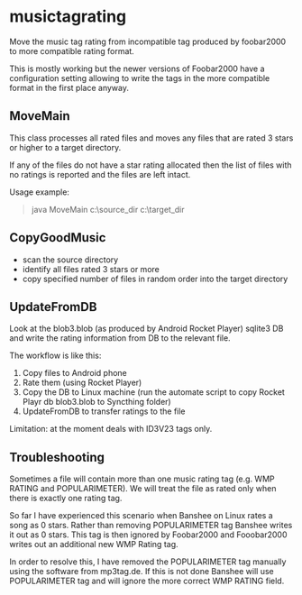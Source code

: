 musictagrating
==============

Move the music tag rating from incompatible tag produced by foobar2000 to more compatible rating format.

This is mostly working but the newer versions of Foobar2000 have a configuration setting allowing to write the
tags in the more compatible format in the first place anyway.

MoveMain
--------

This class processes all rated files and moves any files that are rated 3 stars or higher to a target directory.

If any of the files do not have a star rating allocated then the list of files with no ratings is reported and the files are left intact.

Usage example:
> java MoveMain c:\source_dir c:\target_dir

CopyGoodMusic
-------------

* scan the source directory
* identify all files rated 3 stars or more
* copy specified number of files in random order into the target directory      

UpdateFromDB
------------

Look at the blob3.blob (as produced by Android Rocket Player) 
sqlite3 DB and write the rating information from DB to the relevant file.

The workflow is like this:
 1. Copy files to Android phone
 1. Rate them (using Rocket Player)
 1. Copy the DB to Linux machine (run the automate script to copy Rocket Playr db blob3.blob to Syncthing folder)
 1. UpdateFromDB to transfer ratings to the file

Limitation: at the moment deals with ID3V23 tags only.


Troubleshooting
---------------

Sometimes a file will contain more than one music rating tag (e.g. WMP RATING and POPULARIMETER).
We will treat the file as rated only when there is exactly one rating tag.

So far I have experienced this scenario when Banshee on Linux rates a song as 0 stars. 
Rather than removing POPULARIMETER tag Banshee writes it out as 0 stars. This tag is 
then ignored by Foobar2000 and Fooobar2000 writes out an additional new WMP Rating tag.

In order to resolve this, I have removed the POPULARIMETER tag manually using the software from mp3tag.de. 
If this is not done Banshee will use POPULARIMETER tag and will ignore the more correct WMP RATING field.